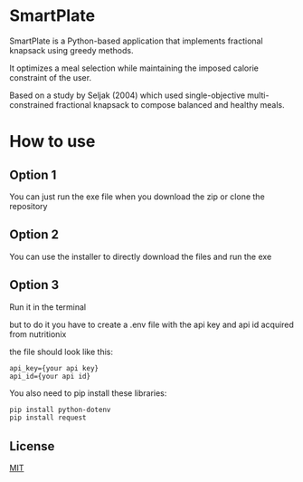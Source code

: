 # SmartPlate
SmartPlate is a Python-based application that implements fractional knapsack using greedy methods.

It optimizes a meal selection while maintaining the imposed calorie constraint of the user.

Based on a study by Seljak (2004) which used single-objective multi-constrained fractional knapsack to compose balanced and healthy meals. 

# How to use
## Option 1
You can just run the exe file when you download the zip or clone the repository

## Option 2
You can use the installer to directly download the files and run the exe

## Option 3
Run it in the terminal

but to do it you have to create a .env file with the api key and api id acquired from nutritionix

the file should look like this:
```env
api_key={your api key}
api_id={your api id}
```

You also need to pip install these libraries:
```bash
pip install python-dotenv
pip install request
```

## License

[MIT](https://choosealicense.com/licenses/mit/)
